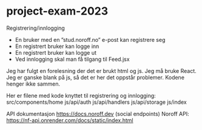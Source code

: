 # project-exam-2023

Registrering/innlogging

- En bruker med en ”stud.noroff.no” e-post kan registrere seg
- En registrert bruker kan logge inn
- En registrert bruker kan logge ut
- Ved innlogging skal man få tilgang til Feed.jsx

Jeg har fulgt en forelesning der det er brukt html og js. Jeg må bruke React. Jeg er ganske blank på js, så det er her det oppstår problemer. Kodene henger ikke sammen.

Her er filene med kode knyttet til registrering og innlogging:
src/components/home
js/api/auth
js/api/handlers
js/api/storage
js/index

API dokumentasjon
https://docs.noroff.dev (social endpoints)
Noroff API: https://nf-api.onrender.com/docs/static/index.html
